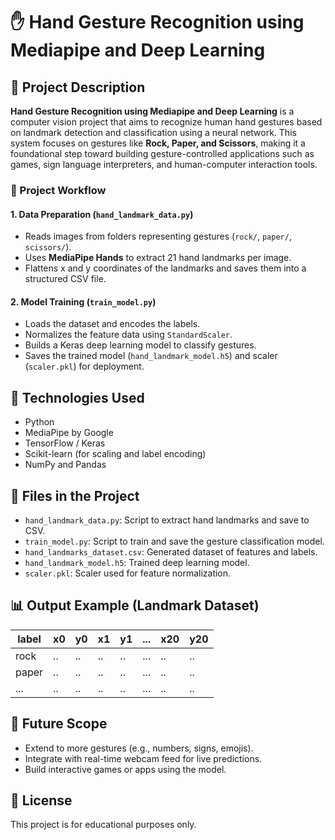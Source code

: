 
# ✋ Hand Gesture Recognition using Mediapipe and Deep Learning

## 📝 Project Description

**Hand Gesture Recognition using Mediapipe and Deep Learning** is a computer vision project that aims to recognize human hand gestures based on landmark detection and classification using a neural network. This system focuses on gestures like **Rock, Paper, and Scissors**, making it a foundational step toward building gesture-controlled applications such as games, sign language interpreters, and human-computer interaction tools.

### 📌 Project Workflow

#### 1. Data Preparation (`hand_landmark_data.py`)
- Reads images from folders representing gestures (`rock/`, `paper/`, `scissors/`).
- Uses **MediaPipe Hands** to extract 21 hand landmarks per image.
- Flattens x and y coordinates of the landmarks and saves them into a structured CSV file.

#### 2. Model Training (`train_model.py`)
- Loads the dataset and encodes the labels.
- Normalizes the feature data using `StandardScaler`.
- Builds a Keras deep learning model to classify gestures.
- Saves the trained model (`hand_landmark_model.h5`) and scaler (`scaler.pkl`) for deployment.

## 🧠 Technologies Used
- Python
- MediaPipe by Google
- TensorFlow / Keras
- Scikit-learn (for scaling and label encoding)
- NumPy and Pandas

## 📁 Files in the Project
- `hand_landmark_data.py`: Script to extract hand landmarks and save to CSV.
- `train_model.py`: Script to train and save the gesture classification model.
- `hand_landmarks_dataset.csv`: Generated dataset of features and labels.
- `hand_landmark_model.h5`: Trained deep learning model.
- `scaler.pkl`: Scaler used for feature normalization.

## 📊 Output Example (Landmark Dataset)
| label | x0 | y0 | x1 | y1 | ... | x20 | y20 |
|-------|----|----|----|----|-----|-----|-----|
| rock  | .. | .. | .. | .. | ... | ..  | ..  |
| paper | .. | .. | .. | .. | ... | ..  | ..  |
| ...   | .. | .. | .. | .. | ... | ..  | ..  |

## 🚀 Future Scope
- Extend to more gestures (e.g., numbers, signs, emojis).
- Integrate with real-time webcam feed for live predictions.
- Build interactive games or apps using the model.

## 📌 License
This project is for educational purposes only.
